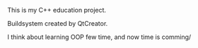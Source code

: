 This is my C++ education project.

Buildsystem created by QtCreator.

I think about learning OOP few time, and now time is comming/

